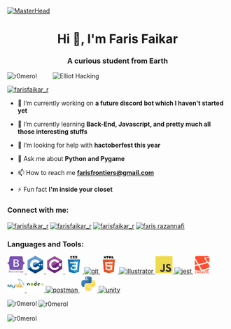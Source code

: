 [![MasterHead](https://64.media.tumblr.com/311e0cc2da2f4337acc8845da492f306/tumblr_oamzvseFRX1unwasno1_1280.gifv)](https://github.com/R0merol)
<h1 align="center">Hi 👋, I'm Faris Faikar</h1>
<h3 align="center">A curious student from Earth</h3>
<img align="right" alt="Elliot Hacking" width="400" src="https://upgifs.com//img/gifs/vNIOvYaEg6UEw.gif">

<p align="left"> <img src="https://komarev.com/ghpvc/?username=r0merol&label=Profile%20views&color=0e75b6&style=flat" alt="r0merol" /> </p>

<p align="left"> <a href="https://twitter.com/farisfaikar_r" target="blank"><img src="https://img.shields.io/twitter/follow/farisfaikar_r?logo=twitter&style=for-the-badge" alt="farisfaikar_r" /></a> </p>

- 🔭 I’m currently working on **a future discord bot which I haven't started yet**

- 🌱 I’m currently learning **Back-End, Javascript, and pretty much all those interesting stuffs**

- 🤝 I’m looking for help with **hactoberfest this year**

- 💬 Ask me about **Python and Pygame**

- 📫 How to reach me **farisfrontiers@gmail.com**

- ⚡ Fun fact **I'm inside your closet**

<h3 align="left">Connect with me:</h3>
<p align="left">
<a href="https://twitter.com/farisfaikar_r" target="blank"><img align="center" src="https://raw.githubusercontent.com/rahuldkjain/github-profile-readme-generator/master/src/images/icons/Social/twitter.svg" alt="farisfaikar_r" height="30" width="40" /></a>
<a href="https://linkedin.com/in/farisfaikar_r" target="blank"><img align="center" src="https://raw.githubusercontent.com/rahuldkjain/github-profile-readme-generator/master/src/images/icons/Social/linked-in-alt.svg" alt="farisfaikar_r" height="30" width="40" /></a>
<a href="https://instagram.com/farisfaikar_r" target="blank"><img align="center" src="https://raw.githubusercontent.com/rahuldkjain/github-profile-readme-generator/master/src/images/icons/Social/instagram.svg" alt="farisfaikar_r" height="30" width="40" /></a>
<a href="https://www.youtube.com/c/faris razannafi" target="blank"><img align="center" src="https://raw.githubusercontent.com/rahuldkjain/github-profile-readme-generator/master/src/images/icons/Social/youtube.svg" alt="faris razannafi" height="30" width="40" /></a>
</p>

<h3 align="left">Languages and Tools:</h3>
<p align="left"> <a href="https://getbootstrap.com" target="_blank" rel="noreferrer"> <img src="https://raw.githubusercontent.com/devicons/devicon/master/icons/bootstrap/bootstrap-plain-wordmark.svg" alt="bootstrap" width="40" height="40"/> </a> <a href="https://www.w3schools.com/cpp/" target="_blank" rel="noreferrer"> <img src="https://raw.githubusercontent.com/devicons/devicon/master/icons/cplusplus/cplusplus-original.svg" alt="cplusplus" width="40" height="40"/> </a> <a href="https://www.w3schools.com/cs/" target="_blank" rel="noreferrer"> <img src="https://raw.githubusercontent.com/devicons/devicon/master/icons/csharp/csharp-original.svg" alt="csharp" width="40" height="40"/> </a> <a href="https://www.w3schools.com/css/" target="_blank" rel="noreferrer"> <img src="https://raw.githubusercontent.com/devicons/devicon/master/icons/css3/css3-original-wordmark.svg" alt="css3" width="40" height="40"/> </a> <a href="https://git-scm.com/" target="_blank" rel="noreferrer"> <img src="https://www.vectorlogo.zone/logos/git-scm/git-scm-icon.svg" alt="git" width="40" height="40"/> </a> <a href="https://www.w3.org/html/" target="_blank" rel="noreferrer"> <img src="https://raw.githubusercontent.com/devicons/devicon/master/icons/html5/html5-original-wordmark.svg" alt="html5" width="40" height="40"/> </a> <a href="https://www.adobe.com/in/products/illustrator.html" target="_blank" rel="noreferrer"> <img src="https://www.vectorlogo.zone/logos/adobe_illustrator/adobe_illustrator-icon.svg" alt="illustrator" width="40" height="40"/> </a> <a href="https://developer.mozilla.org/en-US/docs/Web/JavaScript" target="_blank" rel="noreferrer"> <img src="https://raw.githubusercontent.com/devicons/devicon/master/icons/javascript/javascript-original.svg" alt="javascript" width="40" height="40"/> </a> <a href="https://jestjs.io" target="_blank" rel="noreferrer"> <img src="https://www.vectorlogo.zone/logos/jestjsio/jestjsio-icon.svg" alt="jest" width="40" height="40"/> </a> <a href="https://laravel.com/" target="_blank" rel="noreferrer"> <img src="https://raw.githubusercontent.com/devicons/devicon/master/icons/laravel/laravel-plain-wordmark.svg" alt="laravel" width="40" height="40"/> </a> <a href="https://www.mysql.com/" target="_blank" rel="noreferrer"> <img src="https://raw.githubusercontent.com/devicons/devicon/master/icons/mysql/mysql-original-wordmark.svg" alt="mysql" width="40" height="40"/> </a> <a href="https://nodejs.org" target="_blank" rel="noreferrer"> <img src="https://raw.githubusercontent.com/devicons/devicon/master/icons/nodejs/nodejs-original-wordmark.svg" alt="nodejs" width="40" height="40"/> </a> <a href="https://postman.com" target="_blank" rel="noreferrer"> <img src="https://www.vectorlogo.zone/logos/getpostman/getpostman-icon.svg" alt="postman" width="40" height="40"/> </a> <a href="https://www.python.org" target="_blank" rel="noreferrer"> <img src="https://raw.githubusercontent.com/devicons/devicon/master/icons/python/python-original.svg" alt="python" width="40" height="40"/> </a> <a href="https://unity.com/" target="_blank" rel="noreferrer"> <img src="https://www.vectorlogo.zone/logos/unity3d/unity3d-icon.svg" alt="unity" width="40" height="40"/> </a> </p>

<p><img align="left" src="https://github-readme-stats.vercel.app/api/top-langs?username=r0merol&show_icons=true&locale=en&layout=compact" alt="r0merol" /></p>

<p>&nbsp;<img align="center" src="https://github-readme-stats.vercel.app/api?username=r0merol&show_icons=true&locale=en" alt="r0merol" /></p>

<p><img align="center" src="https://github-readme-streak-stats.herokuapp.com/?user=r0merol&" alt="r0merol" /></p>
